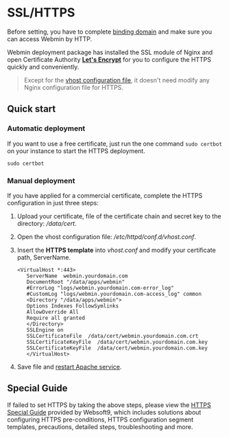 # SSL/HTTPS

Before setting, you have to complete [binding domain](/solution-more.md) and make sure you can access Webmin by HTTP.

Webmin deployment package has installed the SSL module of Nginx and open Certificate Authority **[Let's Encrypt](https://letsencrypt.org/)** for you to configure the HTTPS quickly and conveniently.

> Except for the [vhost configuration file](/stack-components.md#nginx), it doesn't need modify any Nginx configuration file for HTTPS.

## Quick start

### Automatic deployment

If you want to use a free certificate, just run the one command `sudo certbot` on your instance to start the HTTPS deployment.

```
sudo certbot
```

### Manual deployment

If you have applied for a commercial certificate, complete the HTTPS configuration in just three steps:

1. Upload your certificate, file of the certificate chain and secret key to the directory: */data/cert*.

2. Open the vhost configuration file: */etc/httpd/conf.d/vhost.conf*.

3. Insert the **HTTPS template** into *vhost.conf* and modify your certificate path, ServerName.
   ``` shell
   <VirtualHost *:443>
      ServerName  webmin.yourdomain.com
      DocumentRoot "/data/apps/webmin"
      #ErrorLog "logs/webmin.yourdomain.com-error_log"
      #CustomLog "logs/webmin.yourdomain.com-access_log" common
      <Directory "/data/apps/webmin">
      Options Indexes FollowSymlinks
      AllowOverride All
      Require all granted
      </Directory>
      SSLEngine on
      SSLCertificateFile  /data/cert/webmin.yourdomain.com.crt
      SSLCertificateKeyFile  /data/cert/webmin.yourdomain.com.key
      SSLCertificateKeyFile  /data/cert/webmin.yourdomain.com.key
      </VirtualHost>
   ```
4. Save file and [restart Apache service](/admin-services.md).

## Special Guide

If failed to set HTTPS by taking the above steps, please view the [HTTPS Special Guide](https://support.websoft9.com/docs/faq/tech-https.html#nginx) provided by Websoft9, which includes solutions about configuring HTTPS pre-conditions, HTTPS configuration segment templates, precautions, detailed steps, troubleshooting and more.
